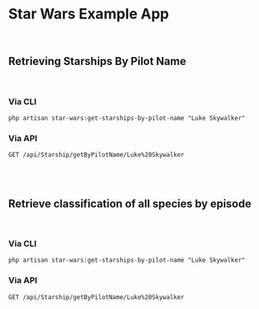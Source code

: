 # Star Wars Example App
<br>
  
## Retrieving Starships By Pilot Name
<br>

### Via CLI
```
php artisan star-wars:get-starships-by-pilot-name "Luke Skywalker"
```

### Via API
```
GET /api/Starship/getByPilotName/Luke%20Skywalker
```
<br>
<br>

## Retrieve classification of all species by episode
<br>

### Via CLI
```
php artisan star-wars:get-starships-by-pilot-name "Luke Skywalker"
```

### Via API
```
GET /api/Starship/getByPilotName/Luke%20Skywalker
```

